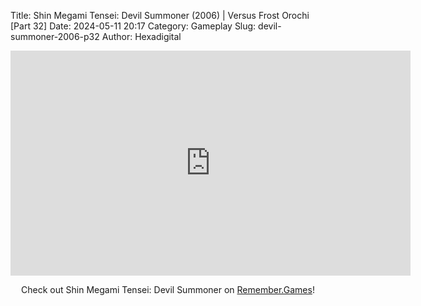 Title: Shin Megami Tensei: Devil Summoner (2006) | Versus Frost Orochi [Part 32]
Date: 2024-05-11 20:17
Category: Gameplay
Slug: devil-summoner-2006-p32
Author: Hexadigital

<center><iframe src="https://www.youtube.com/embed/NH_OJJlcueM?feature=oembed" allow="accelerometer; autoplay; encrypted-media; gyroscope; picture-in-picture" width="640" height="360" frameborder="0"></iframe>

Check out Shin Megami Tensei: Devil Summoner on [Remember.Games](https://remember.games/game/7488/shin-megami-tensei-devil-summoner-raidou-kuzunoha-vs-the-soulless-army/)!</center>